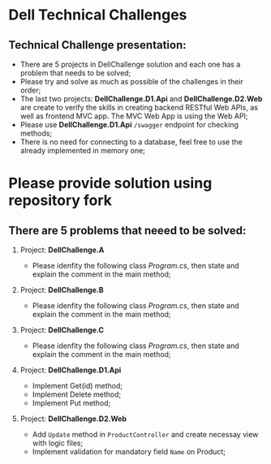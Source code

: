 # Dell Technical Challenges

## Technical Challenge presentation:
* There are 5 projects in DellChallenge solution and each one has a problem that needs to be solved;
* Please try and solve as much as possible of the challenges in their order;
* The last two projects: __DellChallenge.D1.Api__ and __DellChallenge.D2.Web__ are create to verify the skills in creating backend RESTful Web APIs, as well as frontend MVC app. The MVC Web App is using the Web API;
* Please use __DellChallenge.D1.Api__ `/swagger` endpoint for checking methods;
* There is no need for connecting to a database, feel free to use the already implemented in memory one;

# Please provide solution using repository fork

## There are 5 problems that neeed to be solved:
1. Project: __DellChallenge.A__
    * Please idenfity the following class _Program.cs_, then state and explain the comment in the main method;
    
2. Project: __DellChallenge.B__
    * Please idenfity the following class _Program.cs_, then state and explain the comment in the main method;
    
3. Project: __DellChallenge.C__
    * Please idenfity the following class _Program.cs_, then state and explain the comment in the main method;
    
4. Project: __DellChallenge.D1.Api__
    * Implement Get(id) method;
    * Implement Delete method;
    * Implement Put method;
    
5. Project: __DellChallenge.D2.Web__
    * Add `Update` method in `ProductController` and create necessay view with logic files;
    * Implement validation for mandatory field `Name` on Product;
